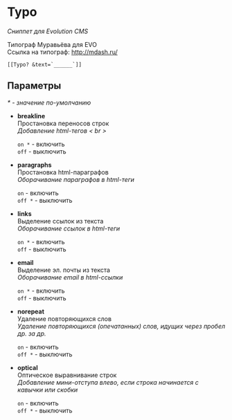 # Typo

_Сниппет для Evolution CMS_

Типограф Муравьёва для EVO<br>
Ссылка на типограф: <http://mdash.ru/>

```
[[Typo? &text=`______`]]
```

## Параметры

_* - значение по-умолчанию_

- **breakline**<br>
  Простановка переносов строк<br>
  _Добавление html-тегов < br >_

  `on *` - включить<br>
  `off` - выключить

- **paragraphs**<br>
  Простановка html-параграфов<br>
  _Оборачивание параграфов в html-теги_

  `on` - включить<br>
  `off *` - выключить

- **links**<br>
  Выделение ссылок из текста<br>
  _Оборачивание ссылок в html-теги_

  `on *` - включить<br>
  `off` - выключить

- **email**<br>
  Выделение эл. почты из текста<br>
  _Оборачивание email в html-ссылки_

  `on *` - включить<br>
  `off` - выключить

- **norepeat**<br>
  Удаление повторяющихся слов<br>
  _Удаление повторяющихся (опечатанных) слов, идущих через пробел др. за др._

  `on` - включить<br>
  `off *` - выключить

- **optical**<br>
  Оптическое выравнивание строк<br>
  _Добавление мини-отступа влево, если строка начинается с кавычки или скобки_

  `on` - включить<br>
  `off *` - выключить
